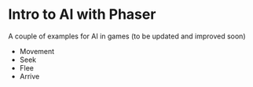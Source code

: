 # Intro to AI with Phaser

A couple of examples for AI in games (to be updated and improved soon)

* Movement
* Seek
* Flee
* Arrive
